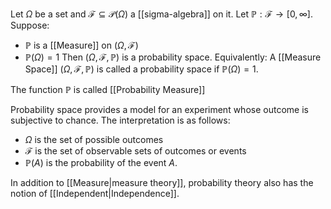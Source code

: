 Let $\Omega$ be a set and $\mathcal{F}\subseteq \mathcal{P}(\Omega)$ a [[sigma-algebra]] on it.
Let $\mathbb{P}:\mathcal{F}\to[0,\infty]$.
Suppose:
- $\mathbb{P}$ is a [[Measure]] on $(\Omega,\mathcal{F})$
- $\mathbb{P}(\Omega)=1$
Then $(\Omega,\mathcal{F},\mathbb{P})$ is a probability space.
Equivalently:
A [[Measure Space]] $(\Omega,\mathcal{F}, \mathbb{P})$ is called a probability space if $\mathbb{P}(\Omega)=1$.

The function $\mathbb{P}$ is called [[Probability Measure]]

Probability space provides a model for an experiment
whose outcome is subjective to chance.
The interpretation is as follows:
- $\Omega$ is the set of possible outcomes
- $\mathcal{F}$ is the set of observable sets of outcomes or events
- $\mathbb{P}(A)$ is the probability of the event $A$.

In addition to [[Measure|measure theory]], 
probability theory also has the notion of [[Independent|Independence]].


